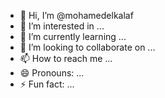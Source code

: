 - 👋 Hi, I’m @mohamedelkalaf
- 👀 I’m interested in ...
- 🌱 I’m currently learning ...
- 💞️ I’m looking to collaborate on ...
- 📫 How to reach me ...
- 😄 Pronouns: ...
- ⚡ Fun fact: ...

<!---
mohamedelkalaf/mohamedelkalaf is a ✨ special ✨ repository because its `README.md` (this file) appears on your GitHub profile.
You can click the Preview link to take a look at your changes.
--->
